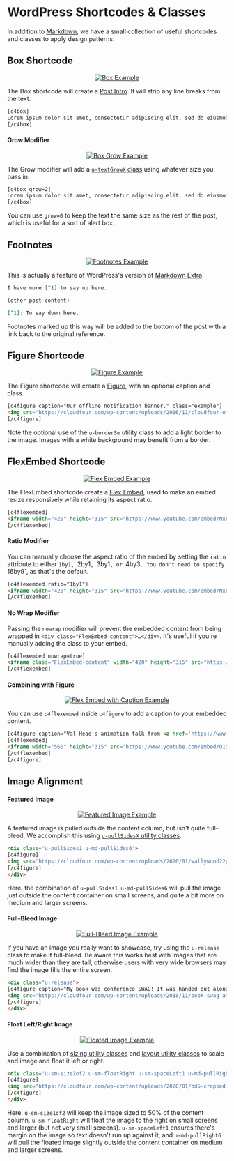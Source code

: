 # WordPress Shortcodes & Classes

In addition to [Markdown](https://en.support.wordpress.com/markdown-quick-reference/), we have a small collection of useful shortcodes and classes to apply design patterns:

## Box Shortcode

<p align="center"><a href="https://cloudfour.com/thinks/an-html-attribute-potentially-worth-4-4m-to-chipotle/"><img alt="Box Example" src="https://res.cloudinary.com/cloudfour/image/upload/c_scale,f_auto,q_auto,w_400/v1580512879/blog-patterns/box.png" /></a></p>

The Box shortcode will create a [Post Intro](https://cloudfour-patterns.netlify.com/patterns/combos/blog.html#post-intro). It will strip any line breaks from the text.

```html
[c4box]
Lorem ipsum dolor sit amet, consectetur adipiscing elit, sed do eiusmod tempor incididunt ut labore et dolore magna aliqua.
[/c4box]
```

#### Grow Modifier

<p align="center"><a href="https://cloudfour.com/thinks/mood-boards/"><img alt="Box Grow Example" src="https://res.cloudinary.com/cloudfour/image/upload/c_scale,f_auto,q_auto,w_400/v1580512879/blog-patterns/box-grow.png" /></a></p>

The Grow modifier will add a [`u-textGrowX` class](https://cloudfour-patterns.netlify.com/patterns/utilities.html#text) using whatever size you pass in.

```html
[c4box grow=2]
Lorem ipsum dolor sit amet, consectetur adipiscing elit, sed do eiusmod tempor incididunt ut labore et dolore magna aliqua.
[/c4box]
```

You can use `grow=0` to keep the text the same size as the rest of the post, which is useful for a sort of alert box.

## Footnotes

<p align="center"><a href="https://cloudfour.com/thinks/hey-hey-cloud-four-is-a-pwa/"><img alt="Footnotes Example" src="https://res.cloudinary.com/cloudfour/image/upload/c_scale,f_auto,q_auto,w_400/v1580512879/blog-patterns/footnotes.png" /></a></p>

This is actually a feature of WordPress's version of [Markdown Extra](https://en.support.wordpress.com/markdown-quick-reference/).

```md
I have more [^1] to say up here.

(other post content)

[^1]: To say down here.
```

Footnotes marked up this way will be added to the bottom of the post with a link back to the original reference.

## Figure Shortcode

<p align="center"><a href="https://cloudfour.com/thinks/hey-hey-cloud-four-is-a-pwa/"><img alt="Figure Example" src="https://res.cloudinary.com/cloudfour/image/upload/c_scale,f_auto,q_auto,w_400/v1580512879/blog-patterns/figure.png" /></a></p>

The Figure shortcode will create a [Figure](https://cloudfour-patterns.netlify.com/patterns/components/figure.html), with an optional caption and class.

```html
[c4figure caption="Our offline notification banner." class="example"]
<img src="https://cloudfour.com/wp-content/uploads/2016/11/cloudfour-offline-banner-400.png" class="u-borderSm">
[/c4figure]
```

Note the optional use of the `u-borderSm` utility class to add a light border to the image. Images with a white background may benefit from a border.

## FlexEmbed Shortcode

<p align="center"><a href="https://cloudfour.com/thinks/an-html-attribute-potentially-worth-4-4m-to-chipotle/"><img alt="Flex Embed Example" src="https://res.cloudinary.com/cloudfour/image/upload/c_scale,f_auto,q_auto,w_400/v1580512879/blog-patterns/flexembed.png" /></a></p>

The FlexEmbed shortcode create a [Flex Embed](https://cloudfour-patterns.netlify.com/patterns/components/flex-embed.html), used to make an embed resize responsively while retaining its aspect ratio..

```html
[c4flexembed]
<iframe width="420" height="315" src="https://www.youtube.com/embed/Nx64_N4AA04" frameborder="0" allowfullscreen></iframe>
[/c4flexembed]
```

#### Ratio Modifier

You can manually choose the aspect ratio of the embed by setting the `ratio` attribute to either `1by1, `2by1`, `3by1`, or `4by3`. You don't need to specify `16by9`, as that's the default.

```html
[c4flexembed ratio="1by1"]
<iframe width="420" height="315" src="https://www.youtube.com/embed/Nx64_N4AA04" frameborder="0" allowfullscreen></iframe>
[/c4flexembed]
```

#### No Wrap Modifier

Passing the `nowrap` modifier will prevent the embedded content from being wrapped in `<div class="FlexEmbed-content">…</div>`. It's useful if you're manually adding the class to your embed.

```html
[c4flexembed nowrap=true]
<iframe class="FlexEmbed-content" width="420" height="315" src="https://www.youtube.com/embed/Nx64_N4AA04" frameborder="0" allowfullscreen></iframe>
[/c4flexembed]
```

#### Combining with Figure

<p align="center"><a href="https://cloudfour.com/thinks/unsolved-problems/"><img alt="Flex Embed with Caption Example" src="https://res.cloudinary.com/cloudfour/image/upload/c_scale,f_auto,q_auto,w_400/v1580512879/blog-patterns/flexembed-caption.png" /></a></p>

You can use `c4flexembed` inside `c4figure` to add a caption to your embedded content.

```html
[c4figure caption="Val Head's animation talk from <a href='https://www.responsivefieldday.com/'>Responsive Field Day</a>"]
[c4flexembed]
<iframe width="560" height="315" src="https://www.youtube.com/embed/O1SQ7FOVO_U" frameborder="0" allowfullscreen></iframe>
[/c4flexembed]
[/c4figure]
```

## Image Alignment

#### Featured Image

<p align="center"><a href="https://cloudfour.com/thinks/22-panels-that-always-work-wally-woods-legendary-productivity-hack/"><img alt="Featured Image Example" src="https://res.cloudinary.com/cloudfour/image/upload/c_scale,f_auto,q_auto,w_400/v1580512879/blog-patterns/featured-image.png" /></a></p>

A featured image is pulled outside the content column, but isn't quite full-bleed. We accomplish this using [`u-pullSidesX` utility classes](https://cloudfour-patterns.netlify.com/patterns/utilities.html#space).

```html
<div class="u-pullSides1 u-md-pullSides6">
[c4figure]
<img src="https://cloudfour.com/wp-content/uploads/2020/01/wallywood22panel1600.jpg" alt="Wally Wood’s 22 Panels That Always Work" width="1600" height="1215" class="wp-image-5679" />
[/c4figure]
</div>
```

Here, the combination of `u-pullSides1 u-md-pullSides6` will pull the image just outside the content container on small screens, and quite a bit more on medium and larger screens.

#### Full-Bleed Image

<p align="center"><a href="https://cloudfour.com/thinks/progressive-web-apps-book-now-available/"><img alt="Full-Bleed Image Example" src="https://res.cloudinary.com/cloudfour/image/upload/c_scale,f_auto,q_auto,w_400/v1580512879/blog-patterns/full-bleed-image.png" /></a></p>

If you have an image you really want to showcase, try using the `u-release` class to make it full-bleed. Be aware this works best with images that are much wider than they are tall, otherwise users with very wide browsers may find the image fills the entire screen.

```html
<div class="u-release">
[c4figure caption="My book was conference SWAG! It was handed out along with t-shirts and water bottles as attendees entered the conference."]
<img src="https://cloudfour.com/wp-content/uploads/2018/11/book-swag-at-cds.jpg">
[/c4figure]
</div>
```

#### Float Left/Right Image

<p align="center"><a href="https://cloudfour.com/thinks/22-panels-that-always-work-wally-woods-legendary-productivity-hack/"><img alt="Floated Image Example" src="https://res.cloudinary.com/cloudfour/image/upload/c_scale,f_auto,q_auto,w_400/v1580512879/blog-patterns/float-right-image.png" /></a></p>

Use a combination of [sizing utility classes](https://cloudfour-patterns.netlify.com/patterns/utilities.html#size) and [layout utility classes](https://cloudfour-patterns.netlify.com/patterns/utilities.html#layout) to scale and image and float it left or right.

```html
<div class="u-sm-size1of2 u-sm-floatRight u-sm-spaceLeft1 u-md-pullRight6">
[c4figure]
<img src="https://cloudfour.com/wp-content/uploads/2020/01/dd5-cropped.jpg" alt="The cover for Daredevil issue 5, with a caption promoting art by Wally Wood." width="1957" height="2795" class="wp-image-5682" />
[/c4figure]
</div>
```

Here, `u-sm-size1of2` will keep the image sized to 50% of the content column, `u-sm-floatRight` will float the image to the right on small screens and larger (but not very small screens). `u-sm-spaceLeft1` ensures there's margin on the image so text doesn't run up against it, and `u-md-pullRight6` will pull the floated image slightly outside the content container on medium and larger screens.
